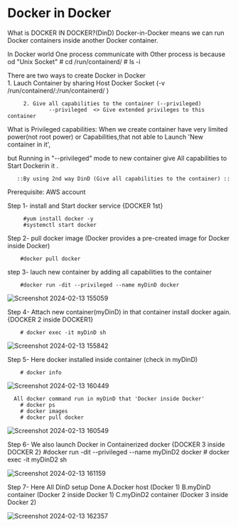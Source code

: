
# Docker in Docker

What is DOCKER IN DOCKER?(DinD)
  Docker-in-Docker means we can run Docker containers inside another Docker container.

In Docker world One process communicate with Other process is because od "Unix Socket"
    # cd /run/containerd/
    # ls -i
    
There are two ways to create Docker in Docker     
         1. Lauch Container by sharing Host Docker Socket
           (-v /run/containerd/:/run/containerd/ )
            
         2. Give all capabilities to the container (--privileged)
                 --privileged  <> Give extended privileges to this container

What is Privileged capabilities:
  When we create container have very limited power(not root power) or Capabilities,that not able to Launch 'New container in it',
  
but Running in "--privileged" mode to new container give All capabilities to Start Dockerin it .


       ::By using 2nd way DinD (Give all capabilities to the container) ::
           
Prerequisite: AWS account
 
Step 1-
      install and Start docker service   {DOCKER 1st}
        
         
         #yum install docker -y
         #systemctl start docker

Step 2-
      pull docker image (Docker provides a pre-created image for Docker inside Docker)
       
        
        #docker pull docker

step 3-
      lauch new container by adding all capabilities to the container
       
        
        #docker run -dit --privileged --name myDinD docker
        
![Screenshot 2024-02-13 155059](https://github.com/Pratikshinde55/Docker-in-Docker/assets/145910708/f3fd7600-aa03-4830-8380-dc48c2c91dfc)

Step 4-
      Attach new container(myDinD) in that container install docker again.
                                                {DOCKER 2 inside DOCKER1}
        
        # docker exec -it myDinD sh

![Screenshot 2024-02-13 155842](https://github.com/Pratikshinde55/Docker-in-Docker/assets/145910708/6a0d7150-cb53-47a2-974a-5189da2b77e2)

Step 5-
      Here docker installed inside container (check in myDinD)
       
        # docker info

 ![Screenshot 2024-02-13 160449](https://github.com/Pratikshinde55/Docker-in-Docker/assets/145910708/6df91207-4833-4ad1-9e08-32f5c895616d)


      All docker command run in myDinD that 'Docker inside Docker'
        # docker ps
        # docker images
        # docker pull docker

![Screenshot 2024-02-13 160549](https://github.com/Pratikshinde55/Docker-in-Docker/assets/145910708/de5d86f7-d97a-4682-b0a3-012eedacb2b2)

Step 6-
      We also launch Docker in Containerized docker {DOCKER 3 inside DOCKER 2}
        #docker run -dit --privileged --name myDinD2 docker
        # docker exec -it myDinD2 sh

![Screenshot 2024-02-13 161159](https://github.com/Pratikshinde55/Docker-in-Docker/assets/145910708/03ded95f-78d3-4178-a174-2146ab465d75)

Step 7-
      Here All DinD setup Done
         A.Docker host  (Docker 1)
         B.myDinD container (Docker 2 inside Docker 1)
         C.myDinD2 container (Docker 3 inside Docker 2)

  ![Screenshot 2024-02-13 162357](https://github.com/Pratikshinde55/Docker-in-Docker/assets/145910708/c0dfea90-e5a4-4bf7-aae4-a974d1a839e1)

